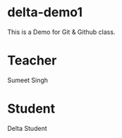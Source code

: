 # delta-demo1

This is a Demo for Git &amp; Github class.

# Teacher

Sumeet Singh

# Student

Delta Student
